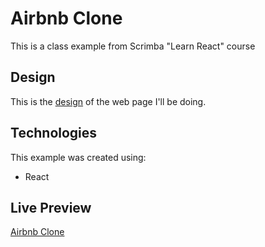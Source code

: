 # Airbnb Clone
This is a class example from Scrimba "Learn React" course 

## Design
This is the [design](./src/assets/img/design.png) of the web page I'll be doing.

## Technologies
This example was created using:
* React

## Live Preview
[Airbnb Clone](https://erasmorojastech.github.io/AdminDashboard-TOP/)